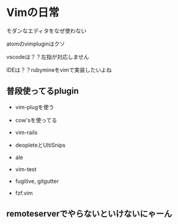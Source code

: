 # Vimの日常

モダンなエディタをなぜ使わない

atomのvimpluginはクソ

vscodeは？？左指が対応しません

IDEは？？rubymineをvimで実装したいよね

## 普段使ってるplugin

- vim-plugを使う

- cow'sを使ってる

- vim-rails

- deopleteとUltiSnips

- ale

- vim-test

- fugitive, gitgutter

- fzf.vim

## remoteserverでやらないといけないにゃーん
